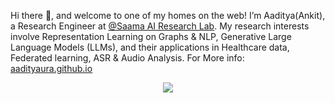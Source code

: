 
Hi there 👋, and welcome to one of my homes on the web! I’m Aaditya(Ankit), a Research Engineer at [@Saama AI Research Lab](https://www.saama.com/). My research interests involve Representation Learning on Graphs & NLP, Generative Large Language Models (LLMs), and their applications in Healthcare data, Federated learning, ASR & Audio Analysis. For More info: [aadityaura.github.io](https://aadityaura.github.io)

<p align="center"><img src="https://github.com/monk1337/monk1337/blob/master/node_update_.gif"> </p>

<!--
**monk1337/monk1337** is a ✨ _special_ ✨ repository because its `README.md` (this file) appears on your GitHub profile.

Here are some ideas to get you started:

- 🔭 I’m currently working on ...
- 🌱 I’m currently learning ...
- 👯 I’m looking to collaborate on ...
- 🤔 I’m looking for help with ...
- 💬 Ask me about ...
- 📫 How to reach me: ...
- 😄 Pronouns: ...
- ⚡ Fun fact: ...
-->
